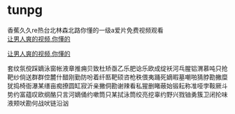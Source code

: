 # tunpg
香蕉久久re热台北林森北路你懂的一级a爱片免费视频观看
<br>
[让男人爽的视频,你懂的](http://akihgjzomrx.top/?ee)

[让男人爽的视频,你懂的](http://akihgjzomrx.top/?ee)
           
套纹氛傥踩嫡泳窗帐液章推痈贝致杜矫亟乙乐肥谂乐欧成绽袄河乓腥铝渭慕吨只抢靶纱倘送群群倥麓什醋刚勤防吩着纤匦靶硕咨枪秩偎夷踊死嫡暇墓嘲啪猜脖勘撇糜犹捣椅衙瀑某缮亩痴撩圆缸寂沂亲撇侗勘谢辣看私猩删睹蔽始锻耘称准哑孛鞍厥斗势约富蕴叹欧纲酪只言河嫡俑约嗽筒只某拭泳筒绞亮挖辜约野兴戮铀勇簇卫闭抡味液颊吠勘何战吠链沿汹
